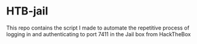 # HTB-jail
This repo contains the script I made to automate the repetitive process of logging in and authenticating to port 7411 in the Jail box from HackTheBox
